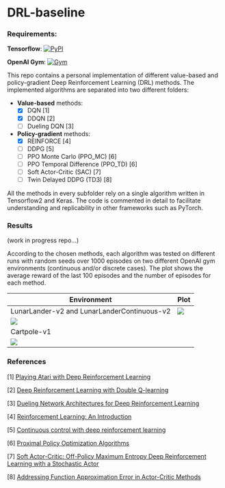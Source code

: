 # DRL-baseline



### Requirements:

**Tensorflow**: [![PyPI](https://badge.fury.io/py/tensorflow.svg)](https://badge.fury.io/py/tensorflow)  

**OpenAI Gym**: [![Gym](https://badge.fury.io/py/gym.svg)](https://badge.fury.io/py/gym)


This repo contains a personal implementation of different value-based and policy-gradient Deep Reinforcement Learning (DRL) methods. 
The implemented algorithms are separated into two different folders: 

- **Value-based** methods:
  - [x] DQN [1]
  - [x] DDQN [2]
  - [ ] Dueling DQN [3] 

- **Policy-gradient** methods:
  - [x] REINFORCE [4]
  - [ ] DDPG [5]
  - [ ] PPO Monte Carlo (PPO_MC) [6]
  - [ ] PPO Temporal Difference (PPO_TD) [6]
  - [ ] Soft Actor-Critic (SAC) [7]
  - [ ] Twin Delayed DDPG (TD3) [8]

All the methods in every subfolder rely on a single algorithm written in Tensorflow2 and Keras. The code is commented in detail to facilitate understanding and replicability in other frameworks such as PyTorch.



### Results

(work in progress repo...)

According to the chosen methods, each algorithm was tested on different runs with random seeds over 1000 episodes on two different OpenAI gym environments (continuous and/or discrete cases). The plot shows the average reward of the last 100 episodes and the number of episodes for each method.



| Environment                                 | Plot                                 |
| ------------------------------------------- | ------------------------------------ |
| LunarLander-v2 and LunarLanderContinuous-v2 | ![](https://i.imgur.com/gdJSeNb.png) |
| ![](https://i.imgur.com/6CbaInI.gif)        |                                      |
| Cartpole-v1                                 |                                      |
| ![](https://i.imgur.com/R6yBLwS.gif)        |                                      |





### References

[1] [Playing Atari with Deep Reinforcement Learning](https://arxiv.org/abs/1312.5602)

[2] [Deep Reinforcement Learning with Double Q-learning](https://arxiv.org/abs/1509.06461)

[3] [Dueling Network Architectures for Deep Reinforcement Learning](https://arxiv.org/abs/1511.06581)

[4] [Reinforcement Learning: An Introduction](http://www.incompleteideas.net/book/the-book-2nd.html)

[5] [Continuous control with deep reinforcement learning](https://arxiv.org/abs/1509.02971)

[6] [Proximal Policy Optimization Algorithms](https://arxiv.org/abs/1707.06347)

[7] [Soft Actor-Critic: Off-Policy Maximum Entropy Deep Reinforcement Learning with a Stochastic Actor](https://arxiv.org/abs/1801.01290)

[8] [Addressing Function Approximation Error in Actor-Critic Methods](https://arxiv.org/abs/1802.09477)
